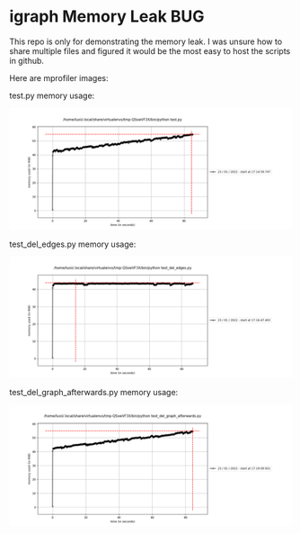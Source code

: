 # igraph Memory Leak BUG

This repo is only for demonstrating the memory leak. I was unsure how to share multiple files and figured it would be the most easy to host the scripts in github.


Here are mprofiler images:

test.py memory usage:

![](test.py.png)

test_del_edges.py memory usage:

![](test_del_edges.py.png)

test_del_graph_afterwards.py memory usage:

![](test_del_graph_afterwards.py.png)
